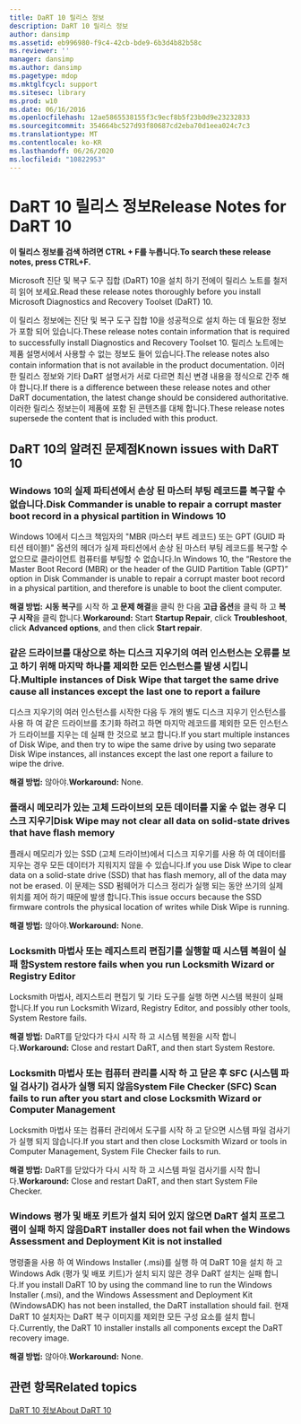 ```yaml
---
title: DaRT 10 릴리스 정보
description: DaRT 10 릴리스 정보
author: dansimp
ms.assetid: eb996980-f9c4-42cb-bde9-6b3d4b82b58c
ms.reviewer: ''
manager: dansimp
ms.author: dansimp
ms.pagetype: mdop
ms.mktglfcycl: support
ms.sitesec: library
ms.prod: w10
ms.date: 06/16/2016
ms.openlocfilehash: 12ae5865538155f3c9ecf8b5f23b0d9e23232833
ms.sourcegitcommit: 354664bc527d93f80687cd2eba70d1eea024c7c3
ms.translationtype: MT
ms.contentlocale: ko-KR
ms.lasthandoff: 06/26/2020
ms.locfileid: "10822953"
---
```

# <span data-ttu-id="e9a0c-103">DaRT 10 릴리스 정보</span><span class="sxs-lookup"><span data-stu-id="e9a0c-103">Release Notes for DaRT 10</span></span>


**<span data-ttu-id="e9a0c-104">이 릴리스 정보를 검색 하려면 CTRL + F를 누릅니다.</span><span class="sxs-lookup"><span data-stu-id="e9a0c-104">To search these release notes, press CTRL+F.</span></span>**

<span data-ttu-id="e9a0c-105">Microsoft 진단 및 복구 도구 집합 (DaRT) 10을 설치 하기 전에이 릴리스 노트를 철저히 읽어 보세요.</span><span class="sxs-lookup"><span data-stu-id="e9a0c-105">Read these release notes thoroughly before you install Microsoft Diagnostics and Recovery Toolset (DaRT) 10.</span></span>

<span data-ttu-id="e9a0c-106">이 릴리스 정보에는 진단 및 복구 도구 집합 10을 성공적으로 설치 하는 데 필요한 정보가 포함 되어 있습니다.</span><span class="sxs-lookup"><span data-stu-id="e9a0c-106">These release notes contain information that is required to successfully install Diagnostics and Recovery Toolset 10.</span></span> <span data-ttu-id="e9a0c-107">릴리스 노트에는 제품 설명서에서 사용할 수 없는 정보도 들어 있습니다.</span><span class="sxs-lookup"><span data-stu-id="e9a0c-107">The release notes also contain information that is not available in the product documentation.</span></span> <span data-ttu-id="e9a0c-108">이러한 릴리스 정보와 기타 DaRT 설명서가 서로 다르면 최신 변경 내용을 정식으로 간주 해야 합니다.</span><span class="sxs-lookup"><span data-stu-id="e9a0c-108">If there is a difference between these release notes and other DaRT documentation, the latest change should be considered authoritative.</span></span> <span data-ttu-id="e9a0c-109">이러한 릴리스 정보는이 제품에 포함 된 콘텐츠를 대체 합니다.</span><span class="sxs-lookup"><span data-stu-id="e9a0c-109">These release notes supersede the content that is included with this product.</span></span>

## <span data-ttu-id="e9a0c-110">DaRT 10의 알려진 문제점</span><span class="sxs-lookup"><span data-stu-id="e9a0c-110">Known issues with DaRT 10</span></span>


### <span data-ttu-id="e9a0c-111">Windows 10의 실제 파티션에서 손상 된 마스터 부팅 레코드를 복구할 수 없습니다.</span><span class="sxs-lookup"><span data-stu-id="e9a0c-111">Disk Commander is unable to repair a corrupt master boot record in a physical partition in Windows 10</span></span>

<span data-ttu-id="e9a0c-112">Windows 10에서 디스크 책임자의 "MBR (마스터 부트 레코드) 또는 GPT (GUID 파티션 테이블)" 옵션의 헤더가 실제 파티션에서 손상 된 마스터 부팅 레코드를 복구할 수 없으므로 클라이언트 컴퓨터를 부팅할 수 없습니다.</span><span class="sxs-lookup"><span data-stu-id="e9a0c-112">In Windows 10, the “Restore the Master Boot Record (MBR) or the header of the GUID Partition Table (GPT)” option in Disk Commander is unable to repair a corrupt master boot record in a physical partition, and therefore is unable to boot the client computer.</span></span>

<span data-ttu-id="e9a0c-113">**해결 방법:** **시동 복구**를 시작 하 **고 문제 해결**을 클릭 한 다음 **고급 옵션**을 클릭 하 고 **복구 시작**을 클릭 합니다.</span><span class="sxs-lookup"><span data-stu-id="e9a0c-113">**Workaround:** Start **Startup Repair**, click **Troubleshoot**, click **Advanced options**, and then click **Start repair**.</span></span>

### <span data-ttu-id="e9a0c-114">같은 드라이브를 대상으로 하는 디스크 지우기의 여러 인스턴스는 오류를 보고 하기 위해 마지막 하나를 제외한 모든 인스턴스를 발생 시킵니다.</span><span class="sxs-lookup"><span data-stu-id="e9a0c-114">Multiple instances of Disk Wipe that target the same drive cause all instances except the last one to report a failure</span></span>

<span data-ttu-id="e9a0c-115">디스크 지우기의 여러 인스턴스를 시작한 다음 두 개의 별도 디스크 지우기 인스턴스를 사용 하 여 같은 드라이브를 초기화 하려고 하면 마지막 레코드를 제외한 모든 인스턴스가 드라이브를 지우는 데 실패 한 것으로 보고 합니다.</span><span class="sxs-lookup"><span data-stu-id="e9a0c-115">If you start multiple instances of Disk Wipe, and then try to wipe the same drive by using two separate Disk Wipe instances, all instances except the last one report a failure to wipe the drive.</span></span>

<span data-ttu-id="e9a0c-116">**해결 방법:** 않아야.</span><span class="sxs-lookup"><span data-stu-id="e9a0c-116">**Workaround:** None.</span></span>

### <span data-ttu-id="e9a0c-117">플래시 메모리가 있는 고체 드라이브의 모든 데이터를 지울 수 없는 경우 디스크 지우기</span><span class="sxs-lookup"><span data-stu-id="e9a0c-117">Disk Wipe may not clear all data on solid-state drives that have flash memory</span></span>

<span data-ttu-id="e9a0c-118">플래시 메모리가 있는 SSD (고체 드라이브)에서 디스크 지우기를 사용 하 여 데이터를 지우는 경우 모든 데이터가 지워지지 않을 수 있습니다.</span><span class="sxs-lookup"><span data-stu-id="e9a0c-118">If you use Disk Wipe to clear data on a solid-state drive (SSD) that has flash memory, all of the data may not be erased.</span></span> <span data-ttu-id="e9a0c-119">이 문제는 SSD 펌웨어가 디스크 정리가 실행 되는 동안 쓰기의 실제 위치를 제어 하기 때문에 발생 합니다.</span><span class="sxs-lookup"><span data-stu-id="e9a0c-119">This issue occurs because the SSD firmware controls the physical location of writes while Disk Wipe is running.</span></span>

<span data-ttu-id="e9a0c-120">**해결 방법:** 않아야.</span><span class="sxs-lookup"><span data-stu-id="e9a0c-120">**Workaround:** None.</span></span>

### <span data-ttu-id="e9a0c-121">Locksmith 마법사 또는 레지스트리 편집기를 실행할 때 시스템 복원이 실패 함</span><span class="sxs-lookup"><span data-stu-id="e9a0c-121">System restore fails when you run Locksmith Wizard or Registry Editor</span></span>

<span data-ttu-id="e9a0c-122">Locksmith 마법사, 레지스트리 편집기 및 기타 도구를 실행 하면 시스템 복원이 실패 합니다.</span><span class="sxs-lookup"><span data-stu-id="e9a0c-122">If you run Locksmith Wizard, Registry Editor, and possibly other tools, System Restore fails.</span></span>

<span data-ttu-id="e9a0c-123">**해결 방법:** DaRT를 닫았다가 다시 시작 하 고 시스템 복원을 시작 합니다.</span><span class="sxs-lookup"><span data-stu-id="e9a0c-123">**Workaround:** Close and restart DaRT, and then start System Restore.</span></span>

### <span data-ttu-id="e9a0c-124">Locksmith 마법사 또는 컴퓨터 관리를 시작 하 고 닫은 후 SFC (시스템 파일 검사기) 검사가 실행 되지 않음</span><span class="sxs-lookup"><span data-stu-id="e9a0c-124">System File Checker (SFC) Scan fails to run after you start and close Locksmith Wizard or Computer Management</span></span>

<span data-ttu-id="e9a0c-125">Locksmith 마법사 또는 컴퓨터 관리에서 도구를 시작 하 고 닫으면 시스템 파일 검사기가 실행 되지 않습니다.</span><span class="sxs-lookup"><span data-stu-id="e9a0c-125">If you start and then close Locksmith Wizard or tools in Computer Management, System File Checker fails to run.</span></span>

<span data-ttu-id="e9a0c-126">**해결 방법:** DaRT를 닫았다가 다시 시작 하 고 시스템 파일 검사기를 시작 합니다.</span><span class="sxs-lookup"><span data-stu-id="e9a0c-126">**Workaround:** Close and restart DaRT, and then start System File Checker.</span></span>

### <a href="" id="-------------dart-installer-does-not-fail-when-the-windows-assessment-and-deployment-kit-is-not-installed"></a> <span data-ttu-id="e9a0c-127">Windows 평가 및 배포 키트가 설치 되어 있지 않으면 DaRT 설치 프로그램이 실패 하지 않음</span><span class="sxs-lookup"><span data-stu-id="e9a0c-127">DaRT installer does not fail when the Windows Assessment and Deployment Kit is not installed</span></span>

<span data-ttu-id="e9a0c-128">명령줄을 사용 하 여 Windows Installer (.msi)를 실행 하 여 DaRT 10을 설치 하 고 Windows Adk (평가 및 배포 키트)가 설치 되지 않은 경우 DaRT 설치는 실패 합니다.</span><span class="sxs-lookup"><span data-stu-id="e9a0c-128">If you install DaRT 10 by using the command line to run the Windows Installer (.msi), and the Windows Assessment and Deployment Kit (WindowsADK) has not been installed, the DaRT installation should fail.</span></span> <span data-ttu-id="e9a0c-129">현재 DaRT 10 설치자는 DaRT 복구 이미지를 제외한 모든 구성 요소를 설치 합니다.</span><span class="sxs-lookup"><span data-stu-id="e9a0c-129">Currently, the DaRT 10 installer installs all components except the DaRT recovery image.</span></span>

<span data-ttu-id="e9a0c-130">**해결 방법:** 않아야.</span><span class="sxs-lookup"><span data-stu-id="e9a0c-130">**Workaround:** None.</span></span>

## <span data-ttu-id="e9a0c-131">관련 항목</span><span class="sxs-lookup"><span data-stu-id="e9a0c-131">Related topics</span></span>


[<span data-ttu-id="e9a0c-132">DaRT 10 정보</span><span class="sxs-lookup"><span data-stu-id="e9a0c-132">About DaRT 10</span></span>](about-dart-10.md)

 

 





